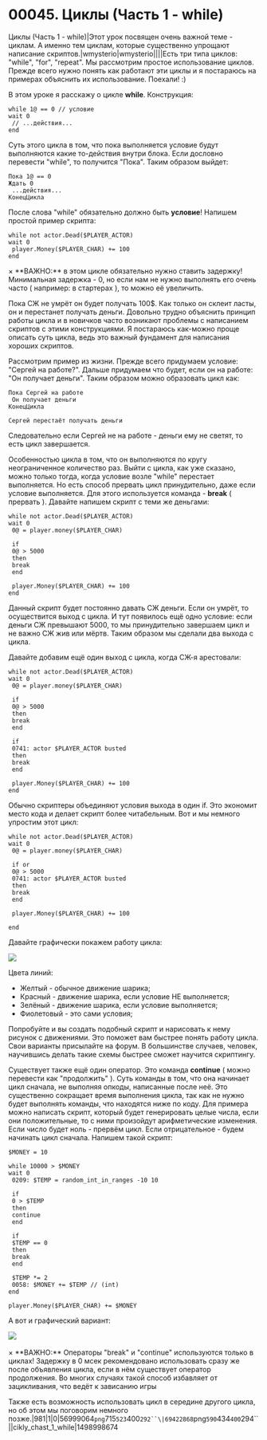 # 00045. Циклы (Часть 1 - while)

Циклы (Часть 1 - while)|Этот урок посвящен очень важной теме - циклам. А именно тем циклам, которые существенно упрощают написание скриптов.|wmysterio|wmysterio||||Есть три типа циклов: "while", "for", "repeat". Мы рассмотрим простое использование циклов. Прежде всего нужно понять как работают эти циклы и я постараюсь на примерах объяснить их использование. Поехали! :)

В этом уроке я расскажу о цикле **while**. Конструкция:

```
while 1@ == 0 // условие
wait 0
 // ...действия...
end
```

Суть этого цикла в том, что пока выполняется условие будут выполняются какие то-действия внутри блока. Если дословно перевести "while", то получится "Пока". Таким образом выйдет:

```
Пока 1@ == 0
Ждать 0
 ...действия...
КонецЦикла
```

После слова "while" обязательно должно быть **условие**! Напишем простой пример скрипта:

```
while not actor.Dead($PLAYER_ACTOR)
wait 0
 player.Money($PLAYER_CHAR) += 100
end
```

× \*\*ВАЖНО:\*\* в этом цикле обязательно нужно ставить задержку! Минимальная задержка - 0, но если нам не нужно выполнять его очень часто ( например: в стартерах ), то можно её увеличить.

Пока СЖ не умрёт он будет получать 100$. Как только он склеит ласты, он и перестанет получать деньги. Довольно трудно объяснить принцип работы цикла и в новичков часто возникают проблемы с написанием скриптов с этими конструкциями. Я постараюсь как-можно проще описать суть цикла, ведь это важный фундамент для написания хороших скриптов.

Рассмотрим пример из жизни. Прежде всего придумаем условие: "Сергей на работе?". Дальше придумаем что будет, если он на работе: "Он получает деньги". Таким образом можно образовать цикл как:

```
Пока Сергей на работе
 Он получает деньги
КонецЦикла

Сергей перестаёт получать деньги
```

Следовательно если Сергей не на работе - деньги ему не светят, то есть цикл завершается.

Особенностью цикла в том, что он выполняются по кругу неограниченное количество раз. Выйти с цикла, как уже сказано, можно только тогда, когда условие возле "while" перестает выполняется. Но есть способ прервать цикл принудительно, даже если условие выполняется. Для этого используется команда - **break** ( прервать ). Давайте напишем скрипт с теми же деньгами:

```
while not actor.Dead($PLAYER_ACTOR)
wait 0
 0@ = player.money($PLAYER_CHAR)

 if
 0@ > 5000
 then
 break
 end

 player.Money($PLAYER_CHAR) += 100
end
```

Данный скрипт будет постоянно давать СЖ деньги. Если он умрёт, то осуществится выход с цикла. И тут появилось ещё одно условие: если деньги СЖ превышают 5000, то мы принудительно завершаем цикл и не важно СЖ жив или мёртв. Таким образом мы сделали два выхода с цикла.

Давайте добавим ещё один выход с цикла, когда СЖ-я арестовали:

```
while not actor.Dead($PLAYER_ACTOR)
wait 0
 0@ = player.money($PLAYER_CHAR)
 
 if
 0@ > 5000
 then
 break
 end

 if
 0741: actor $PLAYER_ACTOR busted
 then
 break
 end 
 
 player.Money($PLAYER_CHAR) += 100
end
```

Обычно скриптеры объединяют условия выхода в один if. Это экономит место кода и делает скрипт более читабельным. Вот и мы немного упростим этот цикл:

```
while not actor.Dead($PLAYER_ACTOR)
wait 0
 0@ = player.money($PLAYER_CHAR) 

 if or
 0@ > 5000
 0741: actor $PLAYER_ACTOR busted
 then
 break
 end 

 player.Money($PLAYER_CHAR) += 100

end
```

Давайте графически покажем работу цикла:

![](https://github.com/wmysterio/scm-scripting-lessons/raw/resources/\_pu/0/56999064.png)

Цвета линий:

* Желтый - обычное движение шарика;
* Красный - движение шарика, если условие НЕ выполняется;
* Зелёный - движение шарика, если условие выполняется;
* Фиолетовый - это сами условия;

Попробуйте и вы создать подобный скрипт и нарисовать к нему рисунок с движениями. Это поможет вам быстрее понять работу цикла. Свои варианты присылайте на форум. В большинстве случаев, человек, научившись делать такие схемы быстрее сможет научится скриптингу.

Существует также ещё один оператор. Это команда **continue** ( можно перевести как "продолжить" ). Суть команды в том, что она начинает цикл сначала, не выполняя опкоды, написанные после неё. Это существенно сокращает время выполнения цикла, так как не нужно будет выполнять команды, что находятся ниже по коду. Для примера можно написать скрипт, который будет генерировать целые числа, если они положительные, то с ними произойдут арифметические изменения. Если число будет ноль - прервём цикл. Если отрицательное - будем начинать цикл сначала. Напишем такой скрипт:

```
$MONEY = 10 

while 10000 > $MONEY
wait 0
 0209: $TEMP = random_int_in_ranges -10 10

 if
 0 > $TEMP
 then
 continue
 end
 
 if
 $TEMP == 0
 then
 break
 end

 $TEMP *= 2
 0058: $MONEY += $TEMP // (int)
end

player.Money($PLAYER_CHAR) += $MONEY
```

А вот и графический вариант:

![](https://github.com/wmysterio/scm-scripting-lessons/raw/resources/\_pu/0/69422868.png)\
\
× \*\*ВАЖНО:\*\* Операторы "break" и "continue" используются только в циклах! Задержку в 0 мсек рекомендовано использовать сразу же после объявления цикла, если в нём существует оператор продолжения. Во многих случаях такой способ избавляет от зацикливания, что ведёт к зависанию игры

Также есть возможность использовать цикл в середине другого цикла, но об этом мы поговорим немного позже.|981|1|0|56999064`png`715`523`400`292``\|69422868`png`590`434`400`294\`\`||cikly\_chast\_1\_while|1498998674
